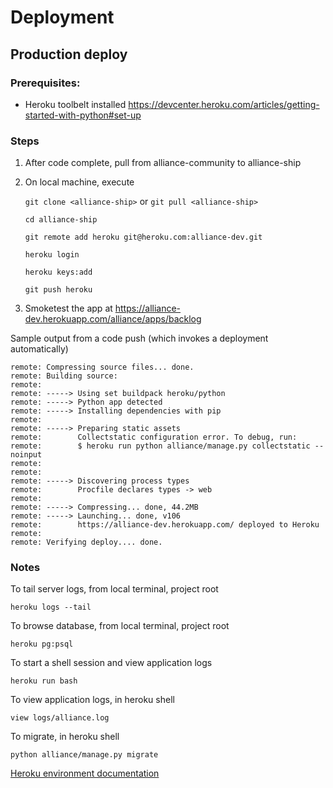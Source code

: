 # Deployment

## Production deploy

### Prerequisites:  
* Heroku toolbelt installed
    https://devcenter.heroku.com/articles/getting-started-with-python#set-up

### Steps

1. After code complete, pull from alliance-community to alliance-ship

2. On local machine, execute

    `git clone <alliance-ship>` or `git pull <alliance-ship>`
    
    `cd alliance-ship`
    
    `git remote add heroku git@heroku.com:alliance-dev.git`
    
    `heroku login`
    
    `heroku keys:add`
    
    `git push heroku`

3. Smoketest the app at https://alliance-dev.herokuapp.com/alliance/apps/backlog

Sample output from a code push (which invokes a deployment automatically)

```
remote: Compressing source files... done.  
remote: Building source:  
remote:   
remote: -----> Using set buildpack heroku/python  
remote: -----> Python app detected  
remote: -----> Installing dependencies with pip  
remote:   
remote: -----> Preparing static assets  
remote:        Collectstatic configuration error. To debug, run:  
remote:        $ heroku run python alliance/manage.py collectstatic --noinput  
remote:   
remote:   
remote: -----> Discovering process types  
remote:        Procfile declares types -> web  
remote:   
remote: -----> Compressing... done, 44.2MB  
remote: -----> Launching... done, v106  
remote:        https://alliance-dev.herokuapp.com/ deployed to Heroku  
remote:   
remote: Verifying deploy.... done.  
```

### Notes

To tail server logs, from local terminal, project root
```
heroku logs --tail
```

To browse database, from local terminal, project root
```
heroku pg:psql
```

To start a shell session and view application logs
```
heroku run bash
```

To view application logs, in heroku shell
```
view logs/alliance.log
```

To migrate, in heroku shell
```
python alliance/manage.py migrate
```

[Heroku environment documentation](https://devcenter.heroku.com/articles/getting-started-with-python#introduction)

